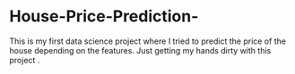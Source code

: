 # House-Price-Prediction-
This is my first data science project where I tried to predict the price of the house depending on the features. Just getting my hands dirty with this project .
